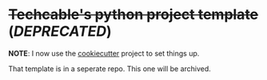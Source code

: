 # ~~Techcable's python project template~~ (_DEPRECATED_)
**NOTE**: I now use the [cookiecutter](https://github.com/cookiecutter/cookiecutter) project to set things up.

That template is in a seperate repo. This one will be archived.

